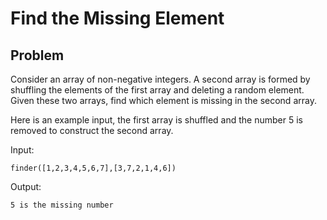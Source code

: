 # Find the Missing Element

## Problem

Consider an array of non-negative integers. A second array is formed by shuffling the elements of the first array and deleting a random element. Given these two arrays, find which element is missing in the second array.

Here is an example input, the first array is shuffled and the number 5 is removed to construct the second array.

Input:

    finder([1,2,3,4,5,6,7],[3,7,2,1,4,6])

Output:

    5 is the missing number